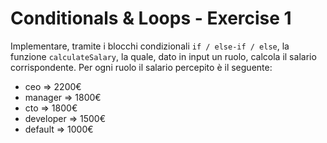# Conditionals & Loops - Exercise 1
Implementare, tramite i blocchi condizionali `if / else-if / else`, la funzione `calculateSalary`, la quale, dato in input un ruolo, calcola il salario corrispondente.
Per ogni ruolo il salario percepito è il seguente:

* ceo => 2200€
* manager => 1800€
* cto => 1800€
* developer => 1500€
* default => 1000€